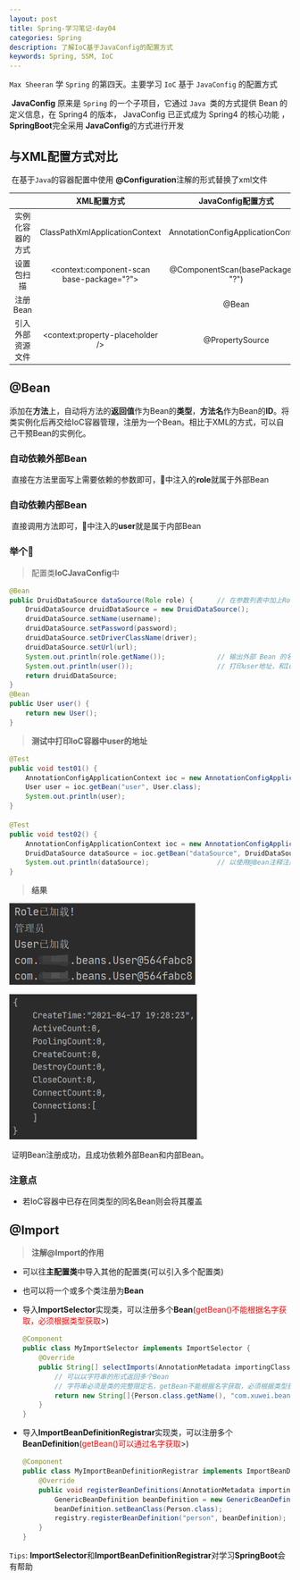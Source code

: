 ```yaml
---
layout: post
title: Spring-学习笔记-day04
categories: Spring
description: 了解IoC基于JavaConfig的配置方式
keywords: Spring, SSM, IoC
---
```




`Max Sheeran` 学 `Spring` 的第四天。主要学习 `IoC` 基于 `JavaConfig` 的配置方式

​	**JavaConfig** 原来是 `Spring` 的一个子项目，它通过 `Java `类的方式提供 Bean 的 定义信息，在 Spring4 的版本， JavaConfig 已正式成为 Spring4 的核心功能 ，**SpringBoot**完全采用 **JavaConfig**的方式进行开发

## 与XML配置方式对比

​	在基于`Java`的容器配置中使用 **@Configuration**注解的形式替换了xml文件

|                  |                XML配置方式                |         JavaConfig配置方式         |
| :--------------: | :---------------------------------------: | :--------------------------------: |
| 实例化容器的方式 |      ClassPathXmlApplicationContext       | AnnotationConfigApplicationContext |
|    设置包扫描    | <context:component-scan base-package="?"> | @ComponentScan(basePackages = "?") |
|     注册Bean     |            **<bean> </bean>**             |               @Bean                |
| 引入外部资源文件 |     <context:property-placeholder />      |          @PropertySource           |

## @Bean

​	添加在**方法**上，自动将方法的**返回值**作为Bean的**类型**，**方法名**作为Bean的**ID**。将类实例化后再交给IoC容器管理，注册为一个Bean。相比于XML的方式，可以自己干预Bean的实例化。

### 自动依赖外部Bean

​	直接在方法里面写上需要依赖的参数即可，:chestnut:中​注入的**role**就属于外部Bean

### 自动依赖内部Bean

​	直接调用方法即可，:chestnut:中注入的**user**就是属于内部Bean

### 举个:chestnut:

> 配置类**IoCJavaConfig**中

```java
@Bean
public DruidDataSource dataSource(Role role) {		// 在参数列表中加上Role，就可以依赖外部Bean
    DruidDataSource druidDataSource = new DruidDataSource();
    druidDataSource.setName(username);
    druidDataSource.setPassword(password);
    druidDataSource.setDriverClassName(driver);
    druidDataSource.setUrl(url);
    System.out.println(role.getName());				// 输出外部 Bean 的名称，证明依赖成功
    System.out.println(user());						// 打印user地址，和IoC容器中的user进行对比，以证明依赖成功
    return druidDataSource;
}
@Bean
public User user() {
    return new User();
}
```

> **测试中打印IoC容器中user的地址**

```java
@Test
public void test01() {
	AnnotationConfigApplicationContext ioc = new AnnotationConfigApplicationContext(IoCJavaConfig.class);
    User user = ioc.getBean("user", User.class);
    System.out.println(user);
}

@Test
public void test02() {
    AnnotationConfigApplicationContext ioc = new AnnotationConfigApplicationContext(IoCJavaConfig.class);
    DruidDataSource dataSource = ioc.getBean("dataSource", DruidDataSource.class);
    System.out.println(dataSource);					// 以使用@Bean注释注册Bean成功
}
```

> **结果**

![](/images/posts/Spring/inject_inner_bean.png)

<img src="/images/posts/Spring/inject_bean.png" style="zoom:80%;" />



​	证明Bean注册成功，且成功依赖外部Bean和内部Bean。

### 注意点

- 若IoC容器中已存在同类型的同名Bean则会将其覆盖

## @Import

> **注解@Import的作用**

- 可以往**主配置类**中导入其他的配置类(可以引入多个配置类)

- 也可以将一个或多个类注册为**Bean**

- 导入**ImportSelector**实现类，可以注册多个**Bean**(<font color="red">getBean()不能根据名字获取，必须根据类型获取</font>>)

  ```java
  @Component
  public class MyImportSelector implements ImportSelector {
      @Override
      public String[] selectImports(AnnotationMetadata importingClassMetadata) {
          // 可以以字符串的形式返回多个Bean
          // 字符串必须是类的完整限定名，getBean不能根据名字获取，必须根据类型获取
          return new String[]{Person.class.getName(), "com.xuwei.beans.Wife"};
      }
  }
  ```

- 导入**ImportBeanDefinitionRegistrar**实现类，可以注册多个**BeanDefinition**(<font color="red">getBean()可以通过名字获取</font>>)

  ```java
  @Component
  public class MyImportBeanDefinitionRegistrar implements ImportBeanDefinitionRegistrar {
      @Override
      public void registerBeanDefinitions(AnnotationMetadata importingClassMetadata, BeanDefinitionRegistry registry) {
          GenericBeanDefinition beanDefinition = new GenericBeanDefinition();
          beanDefinition.setBeanClass(Person.class);
          registry.registerBeanDefinition("person", beanDefinition);
      }
  }
  ```

`Tips`: **ImportSelector**和**ImportBeanDefinitionRegistrar**对学习**SpringBoot**会有帮助

